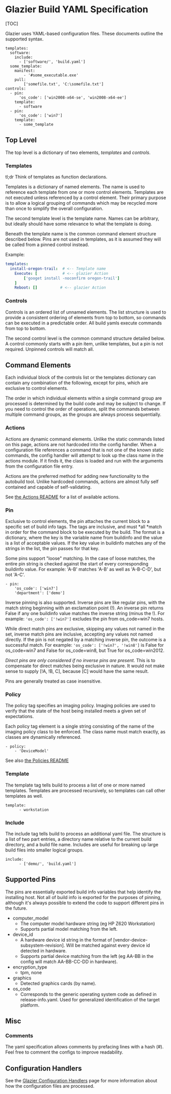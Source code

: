 # Glazier Build YAML Specification

[TOC]

Glazier uses YAML-based configuration files. These documents outline the
supported syntax.

    templates:
      software:
        include:
          - ['software/', 'build.yaml']
      some_template:
        manifest:
            - '#some_executable.exe'
        pull:
            ['somefile.txt', 'C:\somefile.txt']
    controls:
      - pin:
          'os_code': ['win2008-x64-se', 'win2008-x64-ee']
        template:
          - software
      - pin:
          'os_code': ['win7']
        template:
          - some_template

## Top Level

The top level is a dictionary of two elements, *templates* and *controls*.

### Templates

tl;dr Think of templates as function declarations.

Templates is a dictionary of named elements. The name is used to reference each
template from one or more control elements. Templates are not executed unless
referenced by a control element. Their primary purpose is to allow a logical
grouping of commands which may be recycled more than once to simplify the
overall configuration.

The second template level is the template name. Names can be arbitrary, but
ideally should have some relevance to what the template is doing.

Beneath the template name is the common command element structure described
below. Pins are not used in templates, as it is assumed they will be called from
a pinned control instead.

Example:

```yaml
templates:
  install-oregon-trail:  # <-- Template name
    Execute: [           # <-- glazier Action
        ['googet install -noconfirm oregon-trail']
    ]
    Reboot: []          # <-- glazier Action
```

### Controls

Controls is an ordered list of unnamed elements. The list structure is used to
provide a consistent ordering of elements from top to bottom, so commands can be
executed in a predictable order. All build yamls execute commands from top to
bottom.

The second control level is the common command structure detailed below. A
control commonly starts with a pin item, unlike templates, but a pin is not
required. Unpinned controls will match all.

## Command Elements

Each individual block of the controls list or the templates dictionary can
contain any combination of the following, except for pins, which are exclusive
to control elements.

The order in which individual elements within a single command group are
processed is determined by the build code and may be subject to change. If you
need to control the order of operations, split the commands between multiple
command groups, as the groups are always process sequentially.

### Actions

Actions are dynamic command elements. Unlike the static commands listed on this
page, actions are not hardcoded into the config handler. When a configuration
file references a command that is not one of the known static commands, the
config handler will attempt to look up the class name in the actions module. If
it finds it, the class is loaded and run with the arguments from the
configuration file entry.

Actions are the preferred method for adding new functionality to the autobuild
tool. Unlike hardcoded commands, actions are almost fully self contained and
capable of self-validating.

See [the Actions README](../../glazier/lib/actions/README.md) for a list of available
actions.

### Pin

Exclusive to control elements, the pin attaches the current block to a specific
set of build info tags. The tags are inclusive, and must *all *match in order
for the command block to be executed by the build. The format is a dictionary,
where the key is the variable name from buildinfo and the value is a list of
acceptable values. If the key value in buildinfo matches any of the strings in
the list, the pin passes for that key.

Some pins support "loose" matching. In the case of loose matches, the entire pin
string is checked against the start of every corresponding buildinfo value. For
example: 'A-B' matches 'A-B' as well as 'A-B-C-D', but not 'A-C'.

    - pin:
        'os_code': ['win7']
        'department': ['demo']

Inverse pinning is also supported. Inverse pins are like regular pins, with the
match string beginning with an exclamation point (!). An inverse pin returns
False if any one buildinfo value matches the inverse string (minus the !). For
example: `'os_code': ['!win7']` excludes the pin from os_code=win7 hosts.

While direct match pins are exclusive, skipping any values not named in the set,
inverse match pins are inclusive, accepting any values not named directly. If
the pin is not negated by a matching inverse pin, the outcome is a successful
match. For example: `'os_code': ['!win7', '!win8']` is False for os_code=win7
and False for os_code=win8, but True for os_code=win2012.

*Direct pins are only considered if no inverse pins are present.* This is to
compensate for direct matches being exclusive in nature. It would not make sense
to supply \[!A, !B, C\], because \[C\] would have the same result.

Pins are generally treated as case insensitive.

### Policy

The policy tag specifies an imaging policy. Imaging policies are used to verify
that the state of the host being installed meets a given set of expectations.

Each policy tag element is a single string consisting of the name of the imaging
policy class to be enforced. The class name must match exactly, as classes are
dynamically referenced.

    - policy:
        - 'DeviceModel'

See also [the Policies README](../../lib/policies/README.md)

### Template

The template tag tells build to process a list of one or more named templates.
Templates are processed recursively, so templates can call other templates as
well.

    template:
          - workstation

### Include

The include tag tells build to process an additional yaml file. The structure is
a list of two part entries, a directory name relative to the current build
directory, and a build file name. Includes are useful for breaking up large
build files into smaller logical groups.

    include:
          - ['demo/', 'build.yaml']

## Supported Pins

The pins are essentially exported build info variables that help identify the
installing host. Not all of build info is exported for the purposes of pinning,
although it's always possible to extend the code to support different pins in
the future.

*   computer_model
    *   The computer model hardware string (eg HP Z620 Workstation)
    *   Supports partial model matching from the left.
*   device_id
    *   A hardware device id string in the format of
        \[vendor-device-subsystem-revision\]. Will be matched against every
        device id detected in hardware.
    *   Supports partial device matching from the left (eg AA-BB in the config
        will match AA-BB-CC-DD in hardware).
*   encryption_type
    *   tpm, none
*   graphics
    *   Detected graphics cards (by name).
*   os_code
    *   Corresponds to the generic operating system code as defined in
        release-info.yaml. Used for generalized identification of the target
        platform.

## Misc

### Comments

The yaml specification allows comments by prefacing lines with a hash (#). Feel
free to comment the configs to improve readability.

## Configuration Handlers

See the [Glazier Configuration Handlers](../setup/config_handlers.md) page for more
information about how the configuration files are processed.
